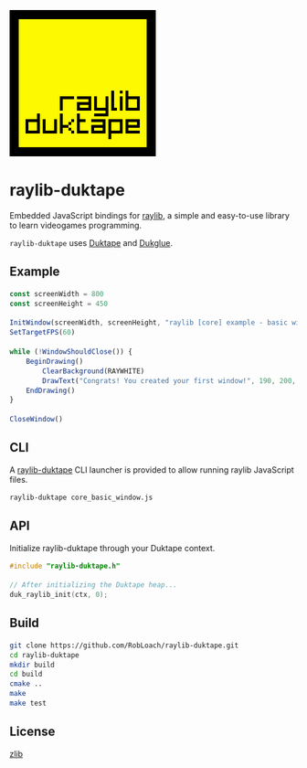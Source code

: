 ![logo.png](examples/shapes/logo.png)

# raylib-duktape

Embedded JavaScript bindings for [raylib](https://www.raylib.com/), a simple and easy-to-use library to learn videogames programming.

`raylib-duktape` uses [Duktape](https://duktape.org/) and [Dukglue](https://github.com/Aloshi/dukglue).

## Example

``` js
const screenWidth = 800
const screenHeight = 450

InitWindow(screenWidth, screenHeight, "raylib [core] example - basic window")
SetTargetFPS(60)

while (!WindowShouldClose()) {
    BeginDrawing()
        ClearBackground(RAYWHITE)
        DrawText("Congrats! You created your first window!", 190, 200, 20, LIGHTGRAY)
    EndDrawing()
}

CloseWindow()
```

## CLI

A [raylib-duktape](bin/raylib-duktape.cpp) CLI launcher is provided to allow running raylib JavaScript files.

``` bash
raylib-duktape core_basic_window.js
```

## API

Initialize raylib-duktape through your Duktape context.

``` c
#include "raylib-duktape.h"

// After initializing the Duktape heap...
duk_raylib_init(ctx, 0);
```

## Build

``` bash
git clone https://github.com/RobLoach/raylib-duktape.git
cd raylib-duktape
mkdir build
cd build
cmake ..
make
make test
```

## License

[zlib](LICENSE)
